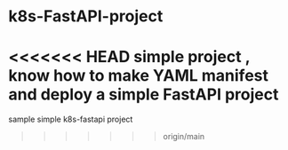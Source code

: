 # k8s-FastAPI-project
<<<<<<< HEAD
simple project , know how to make  YAML manifest and deploy a  simple FastAPI project
=======
sample simple k8s-fastapi project 
>>>>>>> origin/main
